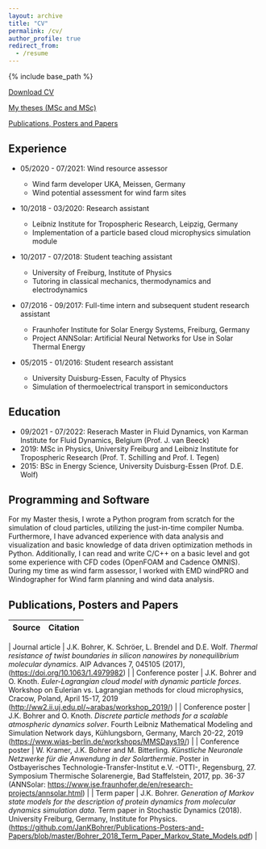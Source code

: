 ```yaml
---
layout: archive
title: "CV"
permalink: /cv/
author_profile: true
redirect_from:
  - /resume
---
```


{% include base_path %}

[Download CV](https://jankbohrer.github.io/files/CV_Bohrer.pdf)

[My theses (MSc and MSc)](https://github.com/JanKBohrer/Theses)

[Publications, Posters and Papers](https://github.com/JanKBohrer/Publications-Posters-and-Papers)

Experience
------
* 05/2020 - 07/2021: Wind resource assessor 
  * Wind farm developer UKA, Meissen, Germany
  * Wind potential assessment for wind farm sites

* 10/2018 - 03/2020: Research assistant
  * Leibniz Institute for Tropospheric Research, Leipzig, Germany
  * Implementation of a particle based cloud microphysics simulation module

* 10/2017 - 07/2018: Student teaching assistant
  * University of Freiburg, Institute of Physics
  * Tutoring in classical mechanics, thermodynamics and electrodynamics

* 07/2016 - 09/2017: Full-time intern and subsequent student research assistant
  * Fraunhofer Institute for Solar Energy Systems, Freiburg, Germany
  * Project ANNSolar: Artificial Neural Networks for Use in Solar Thermal Energy

* 05/2015 - 01/2016: Student research assistant
  * University Duisburg-Essen, Faculty of Physics
  * Simulation of thermoelectrical transport in semiconductors

Education
------
* 09/2021 - 07/2022: Reserach Master in Fluid Dynamics, von Karman Institute for Fluid Dynamics, Belgium (Prof. J. van Beeck)
* 2019: MSc in Physics, University Freiburg and Leibniz Institute for Tropospheric Research (Prof. T. Schilling and Prof. I. Tegen)
* 2015: BSc in Energy Science, University Duisburg-Essen (Prof. D.E. Wolf)

Programming and Software
------
For my Master thesis, I wrote a Python program from scratch for the simulation of cloud particles, utilizing the just-in-time compiler Numba. Furthermore, I have advanced experience with data analysis and visualization and basic knowledge of data driven optimization methods in Python. Additionally, I can read and write C/C++ on a basic level and got some experience with CFD codes (OpenFOAM and Cadence OMNIS). During my time as wind farm assessor, I worked with EMD windPRO and Windographer for Wind farm planning and wind data analysis.

Publications, Posters and Papers
------
| Source  | Citation |
|---------------------------------------------------------------|-------------------------------------------------------------------------------------|

| Journal article   | J.K. Bohrer, K. Schröer, L. Brendel and D.E. Wolf. *Thermal resistance of twist boundaries in silicon nanowires by nonequilibrium molecular dynamics*. AIP Advances 7, 045105 (2017), (https://doi.org/10.1063/1.4979982) |
| Conference poster | J.K. Bohrer and O. Knoth. *Euler-Lagrangian cloud model with dynamic particle forces*. Workshop on Eulerian vs. Lagrangian methods for cloud microphysics, Cracow, Poland, April 15-17, 2019 (http://ww2.ii.uj.edu.pl/~arabas/workshop_2019/) |
| Conference poster | J.K. Bohrer and O. Knoth. *Discrete particle methods for a scalable atmospheric dynamics solver*. Fourth Leibniz Mathematical Modeling and Simulation Network days, Kühlungsborn, Germany, March 20-22, 2019 (https://www.wias-berlin.de/workshops/MMSDays19/) |
| Conference poster | W. Kramer, J.K. Bohrer and M. Bitterling. *Künstliche Neuronale Netzwerke für die Anwendung in der Solarthermie*. Poster in Ostbayerisches Technologie-Transfer-Institut e.V. -OTTI-, Regensburg, 27. Symposium Thermische Solarenergie, Bad Staffelstein, 2017, pp. 36-37 (ANNSolar: https://www.ise.fraunhofer.de/en/research-projects/annsolar.html) |
| Term paper        | J.K. Bohrer. *Generation of Markov state models for the description of protein dynamics from molecular dynamics simulation data*. Term paper in Stochastic Dynamics (2018). University Freiburg, Germany, Institute for Physics. (https://github.com/JanKBohrer/Publications-Posters-and-Papers/blob/master/Bohrer_2018_Term_Paper_Markov_State_Models.pdf) |
